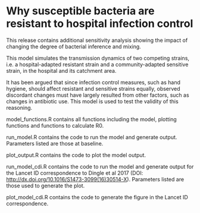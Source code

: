 # Why susceptible bacteria are resistant to  hospital infection control

This release contains additional sensitivity analysis showing the impact of changing the degree of bacterial inference and mixing.

This model simulates the transmission dynamics of two competing strains, i.e. a hospital-adapted resistant strain and a community-adapted sensitive strain, in the hospital and its catchment area.

It has been argued that since infection control measures, such as hand hygiene, should affect resistant and sensitive strains equally, observed discordant changes must have largely resulted from other factors, such as changes in antibiotic use. This model is used to test the validity of this reasoning.

model_functions.R contains all functions including the model, plotting functions and functions to calculate R0.

run_model.R contains the code to run the model and generate output. Parameters listed are those at baseline.

plot_output.R contains the code to plot the model output.

run_model_cdi.R contains the code to run the model and generate output for the Lancet ID correspondence to Dingle et al 2017 (DOI: http://dx.doi.org/10.1016/S1473-3099(16)30514-X). Parameters listed are those used to generate the plot.

plot_model_cdi.R contains the code to generate the figure in the Lancet ID correspondence.
